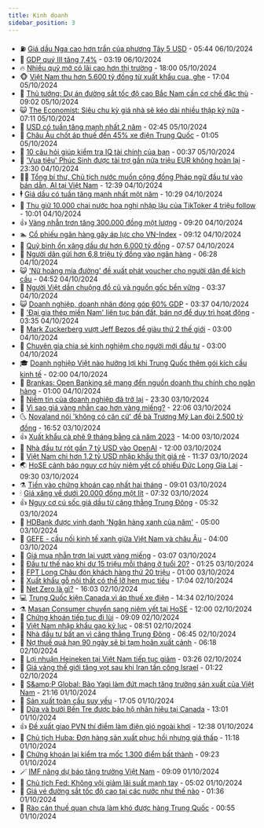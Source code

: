 ```yaml
---
title: Kinh doanh
sidebar_position: 3
---
```


<!-- vnexpress-kinh-doanh:START -->
- ⛽️ [Giá dầu Nga cao hơn trần của phương Tây 5 USD](https://vnexpress.net/gia-dau-nga-cao-hon-tran-cua-phuong-tay-5-usd-4800753.html) - 05:44 06/10/2024
- 🐲 [GDP quý III tăng 7,4%](https://vnexpress.net/gdp-quy-iii-tang-7-4-4800759.html) - 03:19 06/10/2024
- 🔥 [Nhiều quỹ mở có lãi cao hơn thị trường](https://vnexpress.net/quy-mo-nao-lai-cao-tren-thi-truong-chung-khoan-4800531.html) - 18:00 05/10/2024
- 🐵 [Việt Nam thu hơn 5.600 tỷ đồng từ xuất khẩu cua, ghẹ](https://vnexpress.net/viet-nam-thu-hon-5-600-ty-dong-tu-xuat-khau-cua-ghe-4800616.html) - 17:04 05/10/2024
- 🦅 [Thủ tướng: Dự án đường sắt tốc độ cao Bắc Nam cần cơ chế đặc thù](https://vnexpress.net/thu-tuong-du-an-duong-sat-toc-do-cao-bac-nam-can-co-che-dac-thu-4800613.html) - 09:02 05/10/2024
- 😺 [The Economist: Siêu chu kỳ giá nhà sẽ kéo dài nhiều thập kỷ nữa](https://vnexpress.net/the-economist-sieu-chu-ky-gia-nha-se-keo-dai-nhieu-thap-ky-nua-4800299.html) - 07:11 05/10/2024
- 🤩 [USD có tuần tăng mạnh nhất 2 năm](https://vnexpress.net/usd-co-tuan-tang-manh-nhat-2-nam-4800454.html) - 02:45 05/10/2024
- 🌮 [Châu Âu chốt áp thuế đến 45% xe điện Trung Quốc](https://vnexpress.net/chau-au-chot-ap-thue-den-45-xe-dien-trung-quoc-4800439.html) - 01:05 05/10/2024
- 🧰 [10 câu hỏi giúp kiểm tra IQ tài chính của bạn](https://vnexpress.net/10-cau-hoi-giup-kiem-tra-iq-tai-chinh-cua-ban-4799632.html) - 00:37 05/10/2024
- 🤔 [&#39;Vua tiêu&#39; Phúc Sinh được tài trợ gần nửa triệu EUR không hoàn lại](https://vnexpress.net/vua-tieu-phuc-sinh-duoc-tai-tro-gan-nua-trieu-eur-khong-hoan-lai-4800227.html) - 23:30 04/10/2024
- 🧑‍💻 [Tổng bí thư, Chủ tịch nước muốn cộng đồng Pháp ngữ đầu tư vào bán dẫn, AI tại Việt Nam](https://vnexpress.net/tong-bi-thu-chu-tich-nuoc-muon-cong-dong-phap-ngu-dau-tu-vao-ban-dan-ai-tai-viet-nam-4800391.html) - 12:39 04/10/2024
- 🕴 [Giá dầu có tuần tăng mạnh nhất một năm](https://vnexpress.net/gia-dau-co-tuan-tang-manh-nhat-mot-nam-4800345.html) - 10:29 04/10/2024
- 🦩 [Thu giữ 10.000 chai nước hoa nghi nhập lậu của TikToker 4 triệu follow](https://vnexpress.net/thu-giu-10-000-chai-nuoc-hoa-nghi-nhap-lau-cua-tiktoker-4-trieu-follow-4800212.html) - 10:01 04/10/2024
- 👍 [Vàng nhẫn trơn tăng 300.000 đồng một lượng](https://vnexpress.net/vang-nhan-tron-tang-them-vai-tram-ngan-mot-luong-4800296.html) - 09:20 04/10/2024
- 🏊 [Cổ phiếu ngân hàng gây áp lực cho VN-Index](https://vnexpress.net/chung-khoan-hom-nay-4-10-co-phieu-ngan-hang-gay-ap-luc-cho-vn-index-4800318.html) - 09:12 04/10/2024
- 🤡 [Quỹ bình ổn xăng dầu dư hơn 6.000 tỷ đồng](https://vnexpress.net/quy-binh-on-xang-dau-du-hon-6-000-ty-dong-4800198.html) - 07:57 04/10/2024
- 👀 [Người dân gửi hơn 6,8 triệu tỷ đồng vào ngân hàng](https://vnexpress.net/nguoi-dan-gui-ky-luc-hon-6-8-trieu-ty-dong-vao-ngan-hang-4800204.html) - 06:28 04/10/2024
- 😺 [&#39;Nữ hoàng mía đường&#39; đề xuất phát voucher cho người dân để kích cầu](https://vnexpress.net/nu-hoang-mia-duong-de-xuat-phat-voucher-cho-nguoi-dan-de-kich-cau-4800173.html) - 04:52 04/10/2024
- 🦣 [Người Việt dần chuộng đồ cũ và nguồn gốc bền vững](https://vnexpress.net/nguoi-viet-dan-chuong-do-cu-va-nguon-goc-ben-vung-4799553.html) - 03:37 04/10/2024
- 😺 [Doanh nghiệp, doanh nhân đóng góp 60% GDP](https://vnexpress.net/doanh-nghiep-doanh-nhan-dong-gop-60-gdp-4800109.html) - 03:37 04/10/2024
- 💼 [&#39;Đại gia thép miền Nam&#39; liên tục bán đất, bán nợ để duy trì hoạt động](https://vnexpress.net/dai-gia-thep-mien-nam-lien-tuc-ban-dat-ban-no-de-duy-tri-hoat-dong-4800077.html) - 03:35 04/10/2024
- 🤗 [Mark Zuckerberg vượt Jeff Bezos để giàu thứ 2 thế giới](https://vnexpress.net/mark-zuckerberg-vuot-jeff-bezos-de-giau-thu-2-the-gioi-4800050.html) - 03:00 04/10/2024
- 👀 [Chuyên gia chia sẻ kinh nghiệm cho người mới đầu tư](https://vnexpress.net/chuyen-gia-chia-se-kinh-nghiem-cho-nguoi-moi-dau-tu-4799521.html) - 03:00 04/10/2024
- 🎓 [Doanh nghiệp Việt nào hưởng lợi khi Trung Quốc thêm gói kích cầu kinh tế](https://vnexpress.net/doanh-nghiep-viet-nao-huong-loi-khi-trung-quoc-them-goi-kich-cau-kinh-te-4799004.html) - 02:00 04/10/2024
- 🗽 [Brankas: Open Banking sẽ mang đến nguồn doanh thu chính cho ngân hàng](https://vnexpress.net/brankas-open-banking-se-mang-den-nguon-doanh-thu-chinh-cho-ngan-hang-4798641.html) - 01:00 04/10/2024
- 🚀 [Niềm tin của doanh nghiệp đã trở lại](https://vnexpress.net/niem-tin-cua-doanh-nghiep-da-tro-lai-4799978.html) - 23:30 03/10/2024
- 🤗 [Vì sao giá vàng nhẫn cao hơn vàng miếng?](https://vnexpress.net/nghich-ly-gia-vang-nhan-cao-hon-vang-mieng-4798736.html) - 22:06 03/10/2024
- 🌜 [Novaland nói &#39;không có căn cứ&#39; để bà Trương Mỹ Lan đòi 2.500 tỷ đồng](https://vnexpress.net/novaland-noi-khong-co-can-cu-de-ba-truong-my-lan-doi-2-500-ty-dong-4800005.html) - 16:52 03/10/2024
- 👍 [Xuất khẩu cà phê 9 tháng bằng cả năm 2023](https://vnexpress.net/xuat-khau-ca-phe-9-thang-bang-ca-nam-2023-4799840.html) - 14:00 03/10/2024
- 🤖 [Nhà đầu tư rót gần 7 tỷ USD vào OpenAI](https://vnexpress.net/nha-dau-tu-rot-gan-7-ty-usd-vao-openai-4799855.html) - 12:00 03/10/2024
- 🫣 [Việt Nam chi hơn 1,2 tỷ USD nhập khẩu thịt giá rẻ](https://vnexpress.net/viet-nam-chi-hon-1-2-ty-usd-nhap-khau-thit-gia-re-4799919.html) - 11:37 03/10/2024
- 🌏 [HoSE cảnh báo nguy cơ hủy niêm yết cổ phiếu Đức Long Gia Lai](https://vnexpress.net/hose-canh-bao-nguy-co-huy-niem-yet-co-phieu-duc-long-gia-lai-4799895.html) - 09:30 03/10/2024
- ⚗️ [Tiền vào chứng khoán cao nhất hai tháng](https://vnexpress.net/chung-khoan-hom-nay-3-10-tien-vao-chung-khoan-cao-nhat-hai-thang-4799903.html) - 09:01 03/10/2024
- 🕯 [Giá xăng về dưới 20.000 đồng một lít](https://vnexpress.net/gia-xang-moi-nhat-hom-nay-3-10-4799803.html) - 07:32 03/10/2024
- 👍 [Nguy cơ cú sốc giá dầu từ căng thẳng Trung Đông](https://vnexpress.net/nguy-co-cu-soc-gia-dau-tu-cang-thang-trung-dong-4799675.html) - 05:32 03/10/2024
- 🤠 [HDBank được vinh danh &#39;Ngân hàng xanh của năm&#39;](https://vnexpress.net/hdbank-duoc-vinh-danh-ngan-hang-xanh-cua-nam-4799655.html) - 05:00 03/10/2024
- 🌊 [GEFE - cầu nối kinh tế xanh giữa Việt Nam và châu Âu](https://vnexpress.net/gefe-cau-noi-kinh-te-xanh-giua-viet-nam-va-chau-au-4799558.html) - 04:00 03/10/2024
- 🌈 [Giá mua nhẫn trơn lại vượt vàng miếng](https://vnexpress.net/gia-vang-nhan-tron-len-lai-83-trieu-dong-4799671.html) - 03:07 03/10/2024
- 🥳 [Đầu tư thế nào khi dư 15 triệu mỗi tháng ở tuổi 20?](https://vnexpress.net/dau-tu-the-nao-khi-du-15-trieu-moi-thang-o-tuoi-20-4798822.html) - 01:25 03/10/2024
- 🐻 [FPT Long Châu đón khách hàng thứ 20 triệu](https://vnexpress.net/fpt-long-chau-don-khach-hang-thu-20-trieu-4798873.html) - 01:00 03/10/2024
- 💫 [Xuất khẩu gỗ nội thất có thể lỡ hẹn mục tiêu](https://vnexpress.net/xuat-khau-go-noi-that-co-the-lo-hen-muc-tieu-4799522.html) - 17:04 02/10/2024
- 🤩 [Net Zero là gì?](https://vnexpress.net/net-zero-la-gi-4794647.html) - 16:03 02/10/2024
- 💻 [Trung Quốc kiện Canada vì áp thuế xe điện](https://vnexpress.net/trung-quoc-kien-canada-vi-ap-thue-xe-dien-4799560.html) - 14:34 02/10/2024
- ⚗️ [Masan Consumer chuyển sang niêm yết tại HoSE](https://vnexpress.net/masan-consumer-chuyen-sang-niem-yet-tai-hose-4799496.html) - 12:00 02/10/2024
- 🌈 [Chứng khoán tiếp tục đi lùi](https://vnexpress.net/chung-khoan-tiep-tuc-di-lui-4799469.html) - 09:09 02/10/2024
- 🌝 [Việt Nam nhập khẩu gạo kỷ lục](https://vnexpress.net/viet-nam-nhap-khau-gao-ky-luc-4799427.html) - 08:51 02/10/2024
- 🥸 [Nhà đầu tư bất an vì căng thẳng Trung Đông](https://vnexpress.net/nha-dau-tu-bat-an-vi-cang-thang-trung-dong-4799338.html) - 06:45 02/10/2024
- 🦆 [Nợ thuế quá hạn 90 ngày sẽ bị tạm hoãn xuất cảnh](https://vnexpress.net/no-thue-qua-han-90-ngay-se-bi-tam-hoan-xuat-canh-4799363.html) - 06:18 02/10/2024
- 🌋 [Lợi nhuận Heineken tại Việt Nam tiếp tục giảm](https://vnexpress.net/loi-nhuan-heineken-tai-viet-nam-tiep-tuc-giam-4799277.html) - 03:26 02/10/2024
- 🦍 [Giá vàng thế giới tăng vọt sau khi Iran tấn công Israel](https://vnexpress.net/gia-vang-the-gioi-tang-vot-sau-khi-iran-tan-cong-israel-4799207.html) - 01:22 02/10/2024
- 🤔 [S&amp;amp;P Global: Bão Yagi làm đứt mạch tăng trưởng sản xuất của Việt Nam](https://vnexpress.net/s-p-global-bao-yagi-lam-dut-mach-tang-truong-san-xuat-cua-viet-nam-4799136.html) - 21:16 01/10/2024
- 🧰 [Sản xuất toàn cầu suy yếu](https://vnexpress.net/san-xuat-toan-cau-suy-yeu-4799118.html) - 17:05 01/10/2024
- 🌝 [Dừa và bưởi Bến Tre được bảo hộ nhãn hiệu tại Canada](https://vnexpress.net/dua-va-buoi-ben-tre-duoc-bao-ho-nhan-hieu-tai-canada-4799105.html) - 13:01 01/10/2024
- 👍 [Đề xuất giao PVN thí điểm làm điện gió ngoài khơi](https://vnexpress.net/de-xuat-giao-pvn-thi-diem-lam-dien-gio-ngoai-khoi-4799123.html) - 12:38 01/10/2024
- 🗽 [Chủ tịch Huba: Đơn hàng sản xuất phục hồi nhưng giá thấp](https://vnexpress.net/chu-tich-huba-don-hang-san-xuat-phuc-hoi-nhung-gia-thap-4799012.html) - 11:18 01/10/2024
- 🐎 [Chứng khoán lại kiểm tra mốc 1.300 điểm bất thành](https://vnexpress.net/chung-khoan-hom-nay-1-10-vn-index-lai-kiem-tra-moc-1-300-diem-bat-thanh-4799052.html) - 09:23 01/10/2024
- 🪄 [IMF nâng dự báo tăng trưởng Việt Nam](https://vnexpress.net/imf-nang-du-bao-tang-truong-viet-nam-4798978.html) - 09:09 01/10/2024
- 🎊 [Chủ tịch Fed: Không vội giảm lãi suất mạnh tay](https://vnexpress.net/chu-tich-fed-khong-voi-giam-lai-suat-manh-tay-4798895.html) - 05:02 01/10/2024
- 🗽 [Giá vé đường sắt tốc độ cao tại các nước như thế nào](https://vnexpress.net/gia-ve-duong-sat-toc-do-cao-tai-cac-nuoc-nhu-the-nao-4798708.html) - 01:36 01/10/2024
- 🦩 [Rào cản thuế quan chưa làm khó được hàng Trung Quốc](https://vnexpress.net/rao-can-thue-quan-chua-lam-kho-duoc-hang-trung-quoc-4798568.html) - 00:55 01/10/2024<!-- vnexpress-kinh-doanh:END -->
